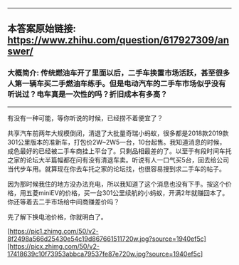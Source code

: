 ----------------------------------------
## 本答案原始链接: https://www.zhihu.com/question/617927309/answer/
### 大概简介: 传统燃油车开了里面以后，二手车换置市场活跃，甚至很多人第一辆车买二手燃油车练手。但是电动汽车的二手车市场似乎没有听说过？电车真是一次性的吗？折旧成本有多高？
----------------------------------------
有没有一种可能，等你听说的时候，已经捞不着便宜了？

共享汽车前两年大规模倒闭，清退了大批量奇瑞小蚂蚁，很多都是2018款2019款301公里版本的准新车，打包价2W~2W5一台，10台起售。我知道消息的时候，成色最好的已经被二手车商挂上平台了。只剩品相最差的了。以至于有段时间车托之家的论坛大半篇幅都在问有没有清退车卖。听说有人一口气买5台，回去给公司当代步车用。就算现在你去车托之家的论坛找，也很容易搜到求二手车的帖子。

因为那时候我住的地方没办法充电，所以我知道了这个消息也没有下手。按这个价格，用五菱miniEV的价格，买一台301公里续航的小蚂蚁，开满2年就赚回本了。你还等着去二手市场给中间商赚差价吗？

先了解下换电池价格，你就明白了。

[https://pic1.zhimg.com/50/v2-8f2498a566d25430e54c19d867661511720w.jpg?source=1940ef5c][https://picx.zhimg.com/50/v2-17418639c10f73953abbca79537fe87e720w.jpg?source=1940ef5c]

